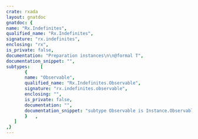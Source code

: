 ```yaml
---
crate: rxada
layout: gnatdoc
gnatdoc: {
name: "Rx.Indefinites",
qualified_name: "Rx.Indefinites",
signature: "rx.indefinites",
enclosing: "rx",
is_private: false,
documentation: "Preparation instances\n\n@formal T",
documentation_snippet: "",
subtypes:    [
       {
       name: "Observable",
       qualified_name: "Rx.Indefinites.Observable",
       signature: "rx.indefinites.observable",
       enclosing: "",
       is_private: false,
       documentation: "",
       documentation_snippet: "subtype Observable is Instance.Observable;",
       }   ,
   ]
,}
---
```

